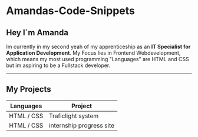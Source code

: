 # Amandas-Code-Snippets

## Hey I´m Amanda 

Im currently in my second yeah of my apprenticeship as an **IT Specialist for Application Development**. My Focus lies in Frontend Webdevelopment, which means my most used programming "Languages" are HTML and CSS but im aspiring to be a Fullstack developer. 
<hr>

## My Projects 

| Languages | Project |
| --------- | ------- |
|HTML / CSS | Traficlight system  |
|HTML / CSS | internship progress site  |
